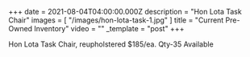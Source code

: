 +++
date = 2021-08-04T04:00:00.000Z
description = "Hon Lota Task Chair"
images = [ "/images/hon-lota-task-1.jpg" ]
title = "Current Pre-Owned Inventory"
video = ""
_template = "post"
+++

Hon Lota Task Chair, reupholstered $185/ea. Qty-35 Available
